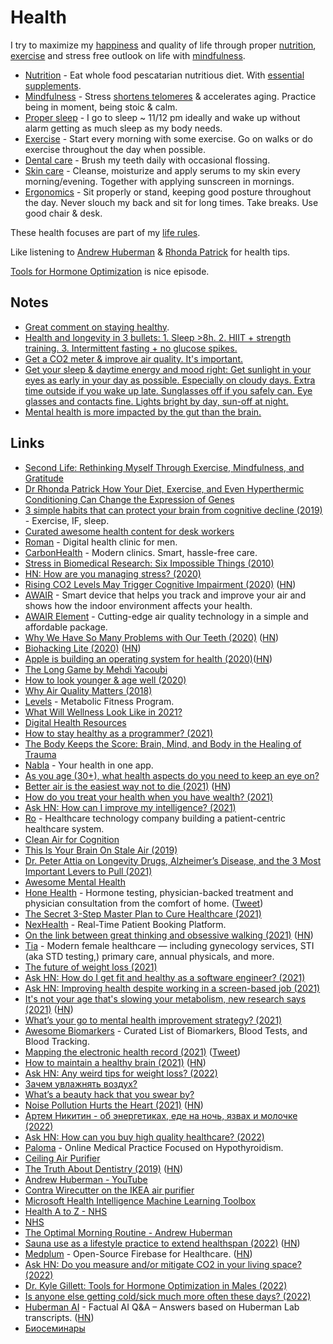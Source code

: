 # Health

I try to maximize my [happiness](../life/happiness.md) and quality of life through proper [nutrition](nutrition/nutrition.md), [exercise](../fitness/fitness.md) and stress free outlook on life with [mindfulness](../mindfulness/mindfulness.md).

- [Nutrition](nutrition/nutrition.md) - Eat whole food pescatarian nutritious diet. With [essential supplements](nutrition/supplements.md).
- [Mindfulness](../mindfulness/mindfulness.md) - Stress [shortens telomeres](https://www.ncbi.nlm.nih.gov/pubmed/12114022) & accelerates aging. Practice being in moment, being stoic & calm.
- [Proper sleep](../sleep/sleep.md) - I go to sleep ~ 11/12 pm ideally and wake up without alarm getting as much sleep as my body needs.
- [Exercise](../fitness/fitness.md) - Start every morning with some exercise. Go on walks or do exercise throughout the day when possible.
- [Dental care](teeth.md) - Brush my teeth daily with occasional flossing.
- [Skin care](skin-care.md) - Cleanse, moisturize and apply serums to my skin every morning/evening. Together with applying sunscreen in mornings.
- [Ergonomics](ergonomics.md) - Sit properly or stand, keeping good posture throughout the day. Never slouch my back and sit for long times. Take breaks. Use good chair & desk.

These health focuses are part of my [life rules](../focusing/rules.md).

Like listening to [Andrew Huberman](https://www.youtube.com/c/AndrewHubermanLab/videos) & [Rhonda Patrick](https://www.youtube.com/c/FoundMyFitness/videos) for health tips.

[Tools for Hormone Optimization](https://hubermanlab.com/dr-kyle-gillett-tools-for-hormone-optimization-in-males/) is nice episode.

## Notes

- [Great comment on staying healthy](https://www.reddit.com/r/longevity/comments/7hwgo7/for_people_in_their_young_or_middle_ages_now_who/).
- [Health and longevity in 3 bullets: 1. Sleep >8h. 2. HIIT + strength training. 3. Intermittent fasting + no glucose spikes.](https://twitter.com/m_franceschetti/status/1396540139195834374)
- [Get a CO2 meter & improve air quality. It's important.](https://twitter.com/iamtrask/status/1443181527815364616)
- [Get your sleep & daytime energy and mood right: Get sunlight in your eyes as early in your day as possible. Especially on cloudy days. Extra time outside if you wake up late. Sunglasses off if you safely can. Eye glasses and contacts fine. Lights bright by day, sun-off at night.](https://twitter.com/hubermanlab/status/1591837967009845248)
- [Mental health is more impacted by the gut than the brain.](https://twitter.com/_ali_taylor/status/1592991086326460416)

## Links

- [Second Life: Rethinking Myself Through Exercise, Mindfulness, and Gratitude](https://www.macstories.net/stories/second-life/)
- [Dr Rhonda Patrick How Your Diet, Exercise, and Even Hyperthermic Conditioning Can Change the Expression of Genes](https://www.youtube.com/watch?v=VjgMzS5b_QM)
- [3 simple habits that can protect your brain from cognitive decline (2019)](https://www.fastcompany.com/90303904/3-tips-to-slowing-down-cognitive-decline) - Exercise, IF, sleep.
- [Curated awesome health content for desk workers](https://github.com/evexoio/awesome-health)
- [Roman](https://www.getroman.com/) - Digital health clinic for men.
- [CarbonHealth](https://carbonhealth.com/) - Modern clinics. Smart, hassle-free care.
- [Stress in Biomedical Research: Six Impossible Things (2010)](https://www.sciencedirect.com/science/article/pii/S1097276510007835)
- [HN: How are you managing stress? (2020)](https://news.ycombinator.com/item?id=22616143)
- [Rising CO2 Levels May Trigger Cognitive Impairment (2020)](https://sparkonit.com/2020/04/30/rising-co2-levels-may-trigger-cognitive-impairment/) ([HN](https://news.ycombinator.com/item?id=23155937))
- [AWAIR](https://www.getawair.com) - Smart device that helps you track and improve your air and shows how the indoor environment affects your health.
- [AWAIR Element](https://www.getawair.com/home/element) - Cutting-edge air quality technology in a simple and affordable package.
- [Why We Have So Many Problems with Our Teeth (2020)](https://www.scientificamerican.com/article/why-we-have-so-many-problems-with-our-teeth/) ([HN](https://news.ycombinator.com/item?id=23335368))
- [Biohacking Lite (2020)](https://karpathy.github.io/2020/06/11/biohacking-lite/) ([HN](https://news.ycombinator.com/item?id=23501021))
- [Apple is building an operating system for health (2020)](https://divinations.substack.com/p/healthos)([HN](https://news.ycombinator.com/item?id=23507600))
- [The Long Game by Mehdi Yacoubi](https://mehdiyacoubi.substack.com/)
- [How to look younger & age well (2020)](https://t.me/durov/137)
- [Why Air Quality Matters (2018)](https://www.youtube.com/watch?v=MRqh8oLY7Ik)
- [Levels](https://www.levelshealth.com/) - Metabolic Fitness Program.
- [What Will Wellness Look Like in 2021?](https://www.vogue.com/article/wellness-2021)
- [Digital Health Resources](https://www.franciswong.com/digital-health/)
- [How to stay healthy as a programmer? (2021)](https://www.reddit.com/r/AskProgramming/comments/lra030/how_to_stay_healthy_as_a_programmer/)
- [The Body Keeps the Score: Brain, Mind, and Body in the Healing of Trauma](https://www.goodreads.com/book/show/18693771-the-body-keeps-the-score)
- [Nabla](https://www.nabla.com/en/) - Your health in one app.
- [As you age (30+), what health aspects do you need to keep an eye on?](https://www.reddit.com/r/AskMen/comments/muobbu/as_you_age_30_what_health_aspects_do_you_need_to/)
- [Better air is the easiest way not to die (2021)](https://dynomight.net/air/) ([HN](https://news.ycombinator.com/item?id=26964722))
- [How do you treat your health when you have wealth? (2021)](https://www.reddit.com/r/FIREUK/comments/n6v9t3/how_do_you_treat_your_health_when_you_have_wealth/)
- [Ask HN: How can I improve my intelligence? (2021)](https://news.ycombinator.com/item?id=27102764)
- [Ro](https://ro.co/) - Healthcare technology company building a patient-centric healthcare system.
- [Clean Air for Cognition](https://www.reddit.com/r/Nootropics/comments/niov31/clean_air_for_cognition/)
- [This Is Your Brain On Stale Air (2019)](https://www.youtube.com/watch?v=1Nh_vxpycEA)
- [Dr. Peter Attia on Longevity Drugs, Alzheimer’s Disease, and the 3 Most Important Levers to Pull (2021)](https://overcast.fm/+KebuB8q28)
- [Awesome Mental Health](https://github.com/dreamingechoes/awesome-mental-health)
- [Hone Health](https://www.honehealth.com/) - Hormone testing, physician-backed treatment and physician consultation from the comfort of home. ([Tweet](https://twitter.com/ankurnagpal/status/1414934324357570560))
- [The Secret 3-Step Master Plan to Cure Healthcare (2021)](https://www.notboring.co/p/the-secret-3-step-master-plan-to)
- [NexHealth](https://www.nexhealth.com/) - Real-Time Patient Booking Platform.
- [On the link between great thinking and obsessive walking (2021)](https://lithub.com/on-the-link-between-great-thinking-and-obsessive-walking/) ([HN](https://news.ycombinator.com/item?id=28268136))
- [Tia](https://asktia.com/) - Modern female healthcare — including gynecology services, STI (aka STD testing,) primary care, annual physicals, and more.
- [The future of weight loss (2021)](https://www.worksinprogress.co/issue/the-future-of-weight-loss/)
- [Ask HN: How do I get fit and healthy as a software engineer? (2021)](https://news.ycombinator.com/item?id=28561238)
- [Ask HN: Improving health despite working in a screen-based job (2021)](https://news.ycombinator.com/item?id=28627450)
- [It's not your age that's slowing your metabolism, new research says (2021)](https://lite.cnn.com/en/article/h_6393a3cab16cabbe7bfa1e77505a6ef8) ([HN](https://news.ycombinator.com/item?id=28666060))
- [What’s your go to mental health improvement strategy? (2021)](https://twitter.com/stack_tracy_/status/1450087943125835780)
- [Awesome Biomarkers](https://github.com/markwk/awesome-biomarkers) - Curated List of Biomarkers, Blood Tests, and Blood Tracking.
- [Mapping the electronic health record (2021)](https://wardle.org/strategy/2021/10/21/mapping-the-epr-1.html) ([Tweet](https://twitter.com/mwardle/status/1451096305535700995))
- [How to maintain a healthy brain (2021)](https://psyche.co/guides/how-to-maintain-a-healthy-brain-to-reduce-the-risk-of-dementia) ([HN](https://news.ycombinator.com/item?id=29120920))
- [Ask HN: Any weird tips for weight loss? (2022)](https://news.ycombinator.com/item?id=30617118)
- [Зачем увлажнять воздух?](https://twitter.com/Emelittences/status/1508111467220017166)
- [What’s a beauty hack that you swear by?](https://www.reddit.com/r/AskWomen/comments/tx6q24/whats_a_beauty_hack_that_you_swear_by/)
- [Noise Pollution Hurts the Heart (2021)](https://knowablemagazine.org/article/health-disease/2021/how-noise-pollution-affects-heart-health) ([HN](https://news.ycombinator.com/item?id=30983274))
- [Артем Никитин - об энергетиках, еде на ночь, язвах и молочке (2022)](https://www.youtube.com/watch?v=a_MtdYi9wzM)
- [Ask HN: How can you buy high quality healthcare? (2022)](https://news.ycombinator.com/item?id=31530176)
- [Paloma](https://www.palomahealth.com/) - Online Medical Practice Focused on Hypothyroidism.
- [Ceiling Air Purifier](https://www.jefftk.com/p/ceiling-air-purifier)
- [The Truth About Dentistry (2019)](https://www.theatlantic.com/magazine/archive/2019/05/the-trouble-with-dentistry/586039/) ([HN](https://news.ycombinator.com/item?id=31790226))
- [Andrew Huberman - YouTube](https://www.youtube.com/c/AndrewHubermanLab/videos)
- [Contra Wirecutter on the IKEA air purifier](https://dynomight.net/ikea-purifier/)
- [Microsoft Health Intelligence Machine Learning Toolbox](https://github.com/microsoft/hi-ml)
- [Health A to Z - NHS](https://www.nhs.uk/conditions/)
- [NHS](https://www.nhs.uk/)
- [The Optimal Morning Routine - Andrew Huberman](https://www.youtube.com/watch?v=gR_f-iwUGY4)
- [Sauna use as a lifestyle practice to extend healthspan (2022)](https://www.sciencedirect.com/science/article/pii/S0531556521002916) ([HN](https://news.ycombinator.com/item?id=33056743))
- [Medplum](https://www.medplum.com/) - Open-Source Firebase for Healthcare. ([HN](https://news.ycombinator.com/item?id=33521560))
- [Ask HN: Do you measure and/or mitigate CO2 in your living space? (2022)](https://news.ycombinator.com/item?id=33864195)
- [Dr. Kyle Gillett: Tools for Hormone Optimization in Males (2022)](https://hubermanlab.com/dr-kyle-gillett-tools-for-hormone-optimization-in-males/)
- [Is anyone else getting cold/sick much more often these days? (2022)](https://news.ycombinator.com/item?id=33982006)
- [Huberman AI](https://huberman.rile.yt/) - Factual AI Q&A – Answers based on Huberman Lab transcripts. ([HN](https://news.ycombinator.com/item?id=34030389))
- [Биосеминары](https://bioseminars.wordpress.com/)
